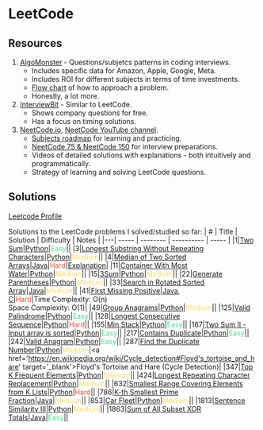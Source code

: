 LeetCode
========

## Resources
1. [AlgoMonster](https://algo.monster/problems/stats) - Questions/subjetcs patterns in coding interviews.
   * Includes specific data for Amazon, Apple, Google, Meta.
   * Includes ROI for different subjects in terms of time investments.
   * [Flow chart](https://algo.monster/flowchart) of how to approach a problem.
   * Honestly, a lot more.
2. [InterviewBit](https://www.interviewbit.com/) - Similar to LeetCode.
   * Shows company questions for free.
   * Has a focus on timing solutions.
3. [NeetCode.io](https://neetcode.io/), [NeetCode YouTube channel](https://www.youtube.com/c/neetcode).
   * [Subjects roadmap](https://neetcode.io/roadmap) for learning and practicing.
   * [NeetCode 75 & NeetCode 150](https://neetcode.io/practice) for interview preparations.
   * Videos of detailed solutions with explanations - both intuitively and programmatically.
   * Strategy of learning and solving LeetCode questions.

## Solutions

[Leetcode Profile](https://leetcode.com/u/galelh/)

Solutions to the LeetCode problems I solved/studied so far:
| # | Title | Solution | Difficulty | Notes |
|---| ----- | -------- | ---------- | ----- |
|1|<a href='https://leetcode.com/problems/two-sum/description/' target='_blank'>Two Sum</a>|[Python](./solutions/python/Two_Sum_1.py)|<span style='color:#58d68d'>Easy</span>||
|3|<a href='https://leetcode.com/problems/longest-substring-without-repeating-characters/description/' target='_blank'>Longest Substring Without Repeating Characters</a>|[Python](./solutions/python/length_Of_Longest_Substring_3.py)|<span style='color:#f7dc6f'>Medium</span>||
|4|<a href='https://leetcode.com/problems/median-of-two-sorted-arrays/description/' target='_blank'>Median of Two Sorted Arrays</a>|[Java](./solutions/Java/Median_of_Two_Sorted_Arrays_4.java)|<span style='color:#e74c3c'>Hard</span>|<a href='https://www.youtube.com/watch?v=q6IEA26hvXc' target='_blank'>Explanation</a>|
|11|<a href='https://leetcode.com/problems/container-with-most-water/description/' target='_blank'>Container With Most Water</a>|[Python](./solutions/python/Container_With_Most_Water_11.py)|<span style='color:#f7dc6f'>Medium</span>||
|15|<a href='https://leetcode.com/problems/3sum/description/' target='_blank'>3Sum</a>|[Python](./solutions/python/3Sum_15.py)|<span style='color:#f7dc6f'>Medium</span>||
|22|<a href='https://leetcode.com/problems/generate-parentheses/description/' target='_blank'>Generate Parentheses</a>|[Python](./solutions/python/Generate_Parentheses_22.py)|<span style='color:#f7dc6f'>Medium</span>||
|33|<a href='https://leetcode.com/problems/search-in-rotated-sorted-array/description/' target='_blank'>Search in Rotated Sorted Array</a>|[Java](./solutions/Java/Search_in_Rotated_Sorted_Array_33.java)|<span style='color:#f7dc6f'>Medium</span>||
|41|<a href='https://leetcode.com/problems/first-missing-positive/description/' target='_blank'>First Missing Positive</a>|[Java](./solutions/Java/First_Missing_Positive_41.java),<br>[C](./solutions/C/FirstMissingPositive.c)|<span style='color:#e74c3c'>Hard</span>|Time Complexity: O(n)<br>Space Complexity: O(1)|
|49|<a href='https://leetcode.com/problems/group-anagrams/description/' target='_blank'>Group Anagrams</a>|[Python](./solutions/python/Group_Anagrams_49.py)|<span style='color:#f7dc6f'>Medium</span>||
|125|<a href='https://leetcode.com/problems/valid-palindrome/description/' target='_blank'>Valid Palindrome</a>|[Python](./solutions/python/Is_Palindrome.py)|<span style='color:#58d68d'>Easy</span>||
|128|<a href='https://leetcode.com/problems/longest-consecutive-sequence/description/' target='_blank'>Longest Consecutive Sequence</a>|[Python](./solutions/python/Longest_Consecutive_Sequence_128.py)|<span style='color:#e74c3c'>Hard</span>||
|155|<a href='https://leetcode.com/problems/min-stack/description/' target='_blank'>Min Stack</a>|[Python](./solutions/python/Min_Stuck_155.py)|<span style='color:#58d68d'>Easy</span>||
|167|<a href='https://leetcode.com/problems/two-sum-ii-input-array-is-sorted/description/' target='_blank'>Two Sum II - Input array is sorted</a>|[Python](./solutions/python/Two_Sum2_167.py)|<span style='color:#58d68d'>Easy</span>||
|217|<a href='https://leetcode.com/problems/contains-duplicate/description/' target='_blank'>Contains Duplicate</a>|[Python](./solutions/python/Contains_Duplicate.py)|<span style='color:#58d68d'>Easy</span>||
|242|<a href='https://leetcode.com/problems/valid-anagram/description/' target='_blank'>Valid Anagram</a>|[Python](./solutions/python/Valid_Anagram_242.py)|<span style='color:#58d68d'>Easy</span>||
|287|<a href='https://leetcode.com/problems/find-the-duplicate-number/description/' target='_blank'>Find the Duplicate Number</a>|[Python](./solutions/python/Find_the_Duplicate_Number_287.py)|<span style='color:#f7dc6f'>Medium</span>|<a href='https://en.wikipedia.org/wiki/Cycle_detection#Floyd's_tortoise_and_hare' target='_blank'>Floyd's Tortoise and Hare (Cycle Detection)</a>|
|347|<a href='https://leetcode.com/problems/top-k-frequent-elements/description/' target='_blank'>Top K Frequent Elements</a>|[Python](./solutions/python/Top_K_Frequent_Elements_347.py)|<span style='color:#f7dc6f'>Medium</span>||
|424|<a href='https://leetcode.com/problems/longest-repeating-character-replacement/description/' target='_blank'>Longest Repeating Character Replacement</a>|[Python](./solutions/python/LongestRepeatingCharacterReplacement.py)|<span style='color:#f7dc6f'>Medium</span>||
|632|<a href='https://leetcode.com/problems/smallest-range-covering-elements-from-k-lists/description/' target='_blank'>Smallest Range Covering Elements from K Lists</a>|[Python](./solutions/python/632.Smallest_Range_Covering_Elements_from_K_Lists.py)|<span style='color:#e74c3c'>Hard</span>||
|786|<a href='https://leetcode.com/problems/k-th-smallest-prime-fraction/' target='_blank'>K-th Smallest Prime Fraction</a>|[Java](./solutions/Java/KthSmallestPrimeFrac.java)|<span style='color:#f7dc6f'>Medium</span>||
|853|<a href='https://leetcode.com/problems/car-fleet/description/' target='_blank'>Car Fleet</a>|[Python](./solutions/python/Car_Fleet_853.py)|<span style='color:#f7dc6f'>Medium</span>||
|1813|<a href='https://leetcode.com/problems/sentence-similarity-iii/description/' target='_blank'>Sentence Similarity III</a>|[Python](./solutions/python/1813.Sentence_Similarity_3.py)|<span style='color:#f7dc6f'>Medium</span>||
|1863|<a href='https://leetcode.com/problems/sum-of-all-subset-xor-totals/' target='_blank'>Sum of All Subset XOR Totals</a>|[Java](./solutions/Java/SumofAllSubsetXORTotals.java)|<span style='color:#58d68d'>Easy</span>||
